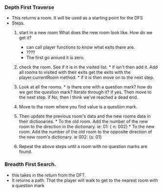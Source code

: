### Depth First Traverse
  * This returns a room. It will be used as a starting point for the DFS
  * Steps.
      1. start in a new room
          What does the new room look like. How do we get it?
            * can call player functions to know what exits there are.
            * ???? 
            * The first go around it is zero.
      2. check the room. See if it is in the visited list.
        * if isn't then add it.
            Add all rooms to visited with their exits
            get the exits with the player.currentRoom method.
        * if it is then move on to the next step.
      3. Look at all the rooms.
        * is there one with a question mark?
            how do we get the question mark? Iterate through it?
            if yes. Then move to the next step.
            if No, then I think we've reached a dead end.
      4. Move to the room where you find value is a question mark.
      5. Then update the previous room's data and the new rooms data in their dictionaries.
        * To the old room. Add the number of the new room to the direction in the dictionary. ie: 01: { n: 002}
        * To the new room. Add the number of the old room to the opposite direction of the new room's dictionary. ie 002: {s: 01}

      6. Repeat the above steps until a room with no question marks are found.

### Breadth First Search.
  * this takes in the return from the DFT.
  * It returns a path. That the player will walk to get to the nearest room with a question mark
